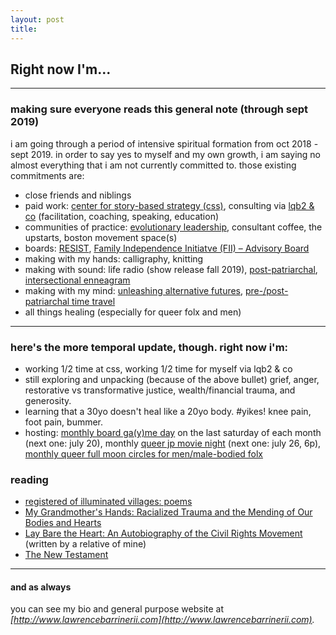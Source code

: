 ```yaml
---
layout: post
title: 
---
```

## Right now I'm...


---

### making sure everyone reads this general note (through sept 2019)

i am going through a period of intensive spiritual formation from oct 2018 - sept 2019. <!-- i am taking this time now because i believe that it is part of my work in this age to hold and make space for meaning-making in our increasingly chaotic world. my capacity to hold that space is directly linked to depth of my leadership.  -->in order to say yes to myself and my own growth, i am saying no almost everything that i am not currently committed to. those existing commitments are:

* close friends and niblings <!-- (asa, alvie, jayden, leah) -->
* paid work: [center for story-based strategy (css)](https://storybasedstrategy.org), consulting via [lqb2 & co](http://lqb2.co) (facilitation, coaching, speaking, education)
* communities of practice: [evolutionary leadership](https://www.gibranrivera.com/the-community), consultant coffee, the upstarts, boston movement space(s)
* boards: [RESIST](https://resist.org), [Family Independence Initiatve (FII) – Advisory Board](https://www.fii.org)
* making with my hands: calligraphy, knitting
* making with sound: life radio (show release fall 2019), [post-patriarchal](https://postpatriarchalradio.tumblr.com), [intersectional enneagram](https://intersectionalenneagram.tumblr.com)
* making with my mind: [unleashing alternative futures](https://unleashingalternativefutures.wordpress.com), [pre-/post-patriarchal time travel](https://lqb21.typeform.com/to/yeiGN0)
* all things healing (especially for queer folx and men)

---

### here's the more temporal update, though. right now i'm:

* working 1/2 time at css, working 1/2 time for myself via lqb2 & co 
* still exploring and unpacking (because of the above bullet) grief, anger, restorative vs transformative justice, wealth/financial trauma, and generosity.
* learning that a 30yo doesn't heal like a 20yo body. #yikes! knee pain, foot pain, bummer.
* hosting: [monthly board ga(y)me day](http://lqb2.co/blog///2019/04/17/gayme-day/) on the last saturday of each month (next one: july 20), monthly [queer jp movie night](http://lqb2.co/blog///2019/03/06/jp-queer-movie-night/) (next one: july 26, 6p), [monthly queer full moon circles for men/male-bodied folx](http://lqb2.co/blog///2019/05/14/queer-full-moon-circles/)




### reading 

* [registered of illuminated villages: poems](https://www.goodreads.com/book/show/35596959-registers-of-illuminated-villages?from_search=true)
* [My Grandmother's Hands: Racialized Trauma and the Mending of Our Bodies and Hearts](https://www.goodreads.com/book/show/34146782-my-grandmother-s-hands)
* [Lay Bare the Heart: An Autobiography of the Civil Rights Movement](https://www.goodreads.com/book/show/2146691.Lay_Bare_the_Heart) (written by a relative of mine)
* [The New Testament](https://www.goodreads.com/book/show/20702577-the-new-testament?ac=1&from_search=true)

--- 

#### and as always

you can see my bio and general purpose website at _[http://www.lawrencebarrinerii.com](http://www.lawrencebarrinerii.com)._